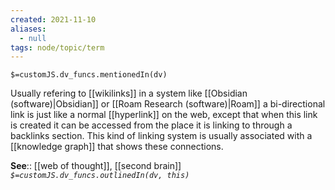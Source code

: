 ```yaml
---
created: 2021-11-10 
aliases:
  - null
tags: node/topic/term
---
```

`$=customJS.dv_funcs.mentionedIn(dv)`

Usually refering to [[wikilinks]] in a system like [[Obsidian (software)|Obsidian]] or [[Roam Research (software)|Roam]] a bi-directional link is just like a normal [[hyperlink]] on the web, except that when this link is created it can be accessed from the place it is linking to through a backlinks section. This kind of linking system is usually associated with a [[knowledge graph]] that shows these connections.

**See**:: [[web of thought]], [[second brain]]
*`$=customJS.dv_funcs.outlinedIn(dv, this)`* 

